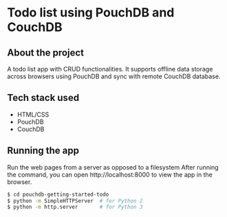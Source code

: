 # Todo list using PouchDB and CouchDB

## About the project
A todo list app with CRUD functionalities. It supports offline data storage across browsers using PouchDB and sync with remote CouchDB database.


## Tech stack used
- HTML/CSS
- PouchDB
- CouchDB

## Running the app
Run the web pages from a server as opposed to a filesystem
After running the command, you can open http://localhost:8000 to view the app in the browser.
```bash
$ cd pouchdb-getting-started-todo
$ python -m SimpleHTTPServer  # for Python 2
$ python -m http.server       # for Python 3
```
